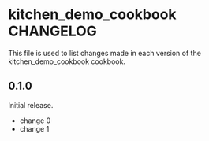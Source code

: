 # kitchen_demo_cookbook CHANGELOG

This file is used to list changes made in each version of the kitchen_demo_cookbook cookbook.

## 0.1.0

Initial release.

- change 0
- change 1

